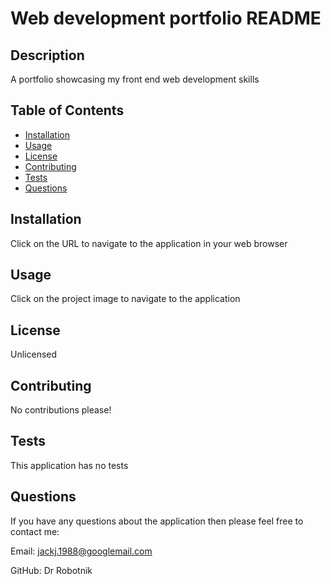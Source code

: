 
# Web development portfolio README 

## Description

A portfolio showcasing my front end web development skills

## Table of Contents

- [Installation](#installation)
- [Usage](#usage)
- [License](#license)
- [Contributing](#contributing)
- [Tests](#tests)
- [Questions](#questions)

## Installation

Click on the URL to navigate to the application in your web browser

## Usage

Click on the project image to navigate to the application

## License

Unlicensed

## Contributing

No contributions please!

## Tests

This application has no tests

## Questions

If you have any questions about the application then please feel free to contact me:

Email: jackj.1988@googlemail.com

GitHub: Dr Robotnik

